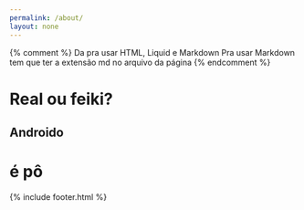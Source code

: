 ```yaml
---
permalink: /about/
layout: none
---
```


{% comment %}
Da pra usar HTML, Liquid e Markdown
Pra usar Markdown tem que ter a extensão md no arquivo da página
{% endcomment %}

<h1>Real ou feiki?</h1>

## Androido
# é pô

{% include footer.html %}

